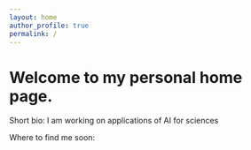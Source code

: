 ```yaml
---
layout: home
author_profile: true
permalink: /
---
```


# Welcome to my personal home page. 

Short bio:
I am working on applications of AI for sciences

Where to find me soon:

